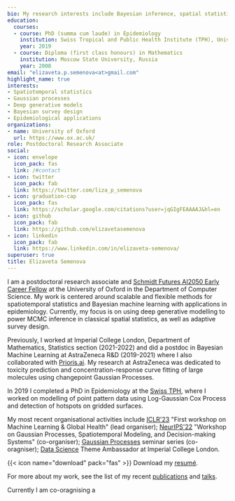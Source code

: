 ```yaml
---
bio: My research interests include Bayesian inference, spatial statistics and epidemiology.
education:
  courses:
  - course: PhD (summa cum laude) in Epidemiology 
    institution: Swiss Tropical and Public Health Institute (TPH), University of Basel, Switzerland
    year: 2019
  - course: Diploma (first class honours) in Mathematics
    institution: Moscow State University, Russia
    year: 2008
email: "elizaveta.p.semenova<at>gmail.com"
highlight_name: true
interests:
- Spatiotemporal statistics
- Gaussian processes
- Deep generative models
- Bayesian survey design
- Epidemiological applications
organizations:
- name: University of Oxford
  url: https://www.ox.ac.uk/
role: Postdoctoral Research Associate
social:
- icon: envelope
  icon_pack: fas
  link: /#contact
- icon: twitter
  icon_pack: fab
  link: https://twitter.com/liza_p_semenova
- icon: graduation-cap
  icon_pack: fas
  link: https://scholar.google.com/citations?user=jqGIgFEAAAAJ&hl=en
- icon: github
  icon_pack: fab
  link: https://github.com/elizavetasemenova
- icon: linkedin
  icon_pack: fab
  link: https://www.linkedin.com/in/elizaveta-semenova/
superuser: true
title: Elizaveta Semenova
---
```


I am a postdoctoral research associate and [Schmidt Futures AI2050 Early Career Fellow](https://www.schmidtfutures.com/our-work/ai2050/) at the University of Oxford in the Department of Computer Science. My work is centered around scalable and flexible methods for spatiotemporal statistics and Bayesian machine learning with applications in epidemiology. Currently, my focus is on using deep generative modelling to power MCMC inference in classical spatial statistics, as well as adaptive survey design.

Previously, I worked at Imperial College London, Department of Mathematics, Statistics section (2021-2022) and did a postdoc in Bayesian Machine Learning at AstraZeneca R&D (2019-2021) where I also collaborated with [Prioris.ai](https://prioris.ai/). My research at AstraZeneca was dedicated to toxicity prediction and concentration-response curve fitting of large molecules using changepoint Gaussian Processes. 

In 2019 I completed a PhD in Epidemiology at the [Swiss TPH](https://www.swisstph.ch/en/), where I worked on modelling of point pattern data using Log-Gaussian Cox Process and detection of hotspots on gridded surfaces. 

<!---I am also passionate about community building, diversity and inclusion. I have initiated and participated in a number of outreach activities, creating equitable access and opportunities in education, research and technology. --->

My most recent organisational activities include [ICLR'23](https://iclr.cc/Conferences/2023/CallForWorkshops) "First workshop on Machine Learning & Global Health" (lead organiser); [NeurIPS'22](https://gp-seminar-series.github.io/neurips-2022/) "Workshop on Gaussian Processes, Spatiotemporal Modeling, and Decision-making Systems" (co-organiser); [Gaussian Processes](https://gp-seminar-series.github.io/) seminar series (co-oragniser); [Data Science](https://www.imperial.ac.uk/natural-sciences/research/data-science/) Theme Ambassador at Imperial College London.


{{< icon name="download" pack="fas" >}} Download my [resumé](uploads/resume.pdf).

For more about my work, see the list of my recent [publications](publication) and [talks](event). 

Currently I am co-oragnising a 
